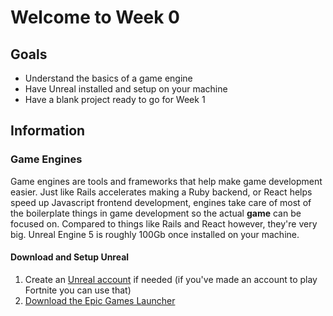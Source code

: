 # Welcome to Week 0

## Goals

* Understand the basics of a game engine
* Have Unreal installed and setup on your machine
* Have a blank project ready to go for Week 1

## Information

### Game Engines

Game engines are tools and frameworks that help make game development easier. Just like Rails accelerates making a Ruby backend, or React helps speed up Javascript frontend development, engines take care of most of the boilerplate things in game development so the actual **game** can be focused on. Compared to things like Rails and React however, they're very big. Unreal Engine 5 is roughly 100Gb once installed on your machine.

#### Download and Setup Unreal

1. Create an [Unreal account](https://www.unrealengine.com/en-US) if needed (if you've made an account to play Fortnite you can use that)
2. [Download the Epic Games Launcher](https://www.unrealengine.com/en-US/download)
